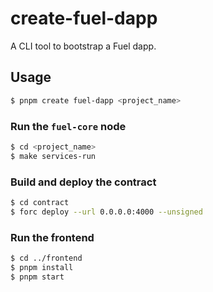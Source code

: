 # create-fuel-dapp

A CLI tool to bootstrap a Fuel dapp.

## Usage

```bash
$ pnpm create fuel-dapp <project_name>
```

### Run the `fuel-core` node

```bash
$ cd <project_name>
$ make services-run
```

### Build and deploy the contract

```bash
$ cd contract
$ forc deploy --url 0.0.0.0:4000 --unsigned
```

### Run the frontend

```bash
$ cd ../frontend
$ pnpm install
$ pnpm start
```
